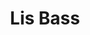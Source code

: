 ---
pid: rs151
title: Lis Bass
location_transcription: 
coordinates: "[-75.172078023885, 39.949227022474]"
zipcode: '19119'
gen_neighborhood: Northwest Philadelphia
neighborhood: Mount Airy
outside_phl: 
age: '59'
age_range: 50-59
instagram: 
image_file_name: rs_151.jpg
proposal_transcription: This was Lenape land. They lived their lives more in tune
  w/ the Creator's work. They have a prophecy of the 4 crows - four eras. -This is
  the home of the 4th crow - to come out of hiding + heal the planet.
topic: Native Americans
topic_summary: 0, 0
type: Other No Form
keywords_other: 
credit: 
image_labels: 
twitter: 
facebook: 
permalink: "/monuments/rs151/"
layout: item-page
---